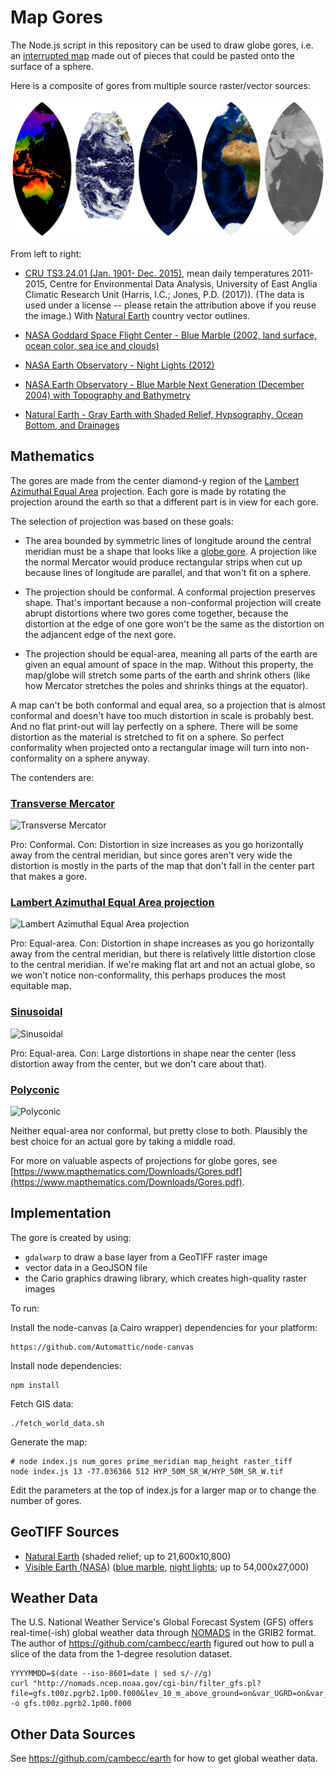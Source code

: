 Map Gores
=========

The Node.js script in this repository can be used to draw globe gores, i.e. an [interrupted map](http://www.progonos.com/furuti/MapProj/Normal/ProjInt/projInt.html) made out of pieces that could be pasted onto the surface of a sphere.

Here is a composite of gores from multiple source raster/vector sources:

![Map Gores](output/combined_1600.png)

From left to right:

* [CRU TS3.24.01 (Jan. 1901- Dec. 2015)](http://catalogue.ceda.ac.uk/uuid/3df7562727314bab963282e6a0284f24), mean daily temperatures 2011-2015, Centre for Environmental Data Analysis, University of East Anglia Climatic Research Unit (Harris, I.C.; Jones, P.D. (2017)). (The data is used under a license -- please retain the attribution above if you reuse the image.) With [Natural Earth](http://www.naturalearthdata.com/downloads/) country vector outlines.

* [NASA Goddard Space Flight Center - Blue Marble (2002, land surface, ocean color, sea ice and clouds)](http://visibleearth.nasa.gov/view.php?id=57735)
	
* [NASA Earth Observatory - Night Lights (2012)](http://visibleearth.nasa.gov/view.php?id=79765)

* [NASA Earth Observatory - Blue Marble Next Generation (December 2004) with Topography and Bathymetry](http://visibleearth.nasa.gov/view.php?id=73909)

* [Natural Earth - Gray Earth with Shaded Relief, Hypsography, Ocean Bottom, and Drainages](http://www.naturalearthdata.com/downloads/10m-raster-data/10m-gray-earth/)

Mathematics
-----------

The gores are made from the center diamond-y region of the [Lambert Azimuthal Equal Area](https://en.wikipedia.org/wiki/Lambert_azimuthal_equal-area_projection) projection. Each gore is made by rotating the projection around the earth so that a different part is in view for each gore.

The selection of projection was based on these goals:

* The area bounded by symmetric lines of longitude around the central meridian must be a shape that looks like a [globe gore](https://en.wikipedia.org/wiki/Gore_%28segment%29). A projection like the normal Mercator would produce rectangular strips when cut up because lines of longitude are parallel, and that won't fit on a sphere.

* The projection should be conformal. A conformal projection preserves shape. That's important because a non-conformal projection will create abrupt distortions where two gores come together, because the distortion at the edge of one gore won't be the same as the distortion on the adjancent edge of the next gore.

* The projection should be equal-area, meaning all parts of the earth are given an equal amount of space in the map. Without this property, the map/globe will stretch some parts of the earth and shrink others (like how Mercator stretches the poles and shrinks things at the equator).

A map can't be both conformal and equal area, so a projection that is almost conformal and doesn't have too much distortion in scale is probably best. And no flat print-out will lay perfectly on a sphere. There will be some distortion as the material is stretched to fit on a sphere. So perfect conformality when projected onto a rectangular image will turn into non-conformality on a sphere anyway.

The contenders are:

### [Transverse Mercator](https://en.wikipedia.org/wiki/Transverse_Mercator_projection)

![Transverse Mercator](https://upload.wikimedia.org/wikipedia/commons/1/15/MercTranSph.png)

Pro: Conformal. Con: Distortion in size increases as you go horizontally away from the central meridian, but since gores aren't very wide the distortion is mostly in the parts of the map that don't fall in the center part that makes a gore.

### [Lambert Azimuthal Equal Area projection](https://en.wikipedia.org/wiki/Lambert_azimuthal_equal-area_projection)

![Lambert Azimuthal Equal Area projection](https://upload.wikimedia.org/wikipedia/commons/thumb/2/2f/Lambert_azimuthal_equal-area_projection_SW.jpg/800px-Lambert_azimuthal_equal-area_projection_SW.jpg)

Pro: Equal-area. Con: Distortion in shape increases as you go horizontally away from the central meridian, but there is relatively little distortion close to the central meridian. If we're making flat art and not an actual globe, so we won't notice non-conformality, this perhaps produces the most equitable map.

### [Sinusoidal](https://en.wikipedia.org/wiki/Sinusoidal_projection)

![Sinusoidal](https://upload.wikimedia.org/wikipedia/commons/thumb/b/b9/Sinusoidal_projection_SW.jpg/1920px-Sinusoidal_projection_SW.jpg)

Pro: Equal-area. Con: Large distortions in shape near the center (less distortion away from the center, but we don't care about that).

### [Polyconic](https://en.wikipedia.org/wiki/Polyconic_projection)

![Polyconic](https://upload.wikimedia.org/wikipedia/commons/thumb/8/82/American_Polyconic_projection.jpg/1024px-American_Polyconic_projection.jpg)

Neither equal-area nor conformal, but pretty close to both. Plausibly the best choice for an actual gore by taking a middle road.


For more on valuable aspects of projections for globe gores, see [https://www.mapthematics.com/Downloads/Gores.pdf](https://www.mapthematics.com/Downloads/Gores.pdf).

Implementation
--------------

The gore is created by using:

* `gdalwarp` to draw a base layer from a GeoTIFF raster image
* vector data in a GeoJSON file
* the Cario graphics drawing library, which creates high-quality raster images

To run:

Install the node-canvas (a Cairo wrapper) dependencies for your platform:

	https://github.com/Automattic/node-canvas

Install node dependencies:

	npm install

Fetch GIS data:

	./fetch_world_data.sh

Generate the map:

	# node index.js num_gores prime_meridian map_height raster_tiff
	node index.js 13 -77.036366 512 HYP_50M_SR_W/HYP_50M_SR_W.tif

Edit the parameters at the top of index.js for a larger map or to change the number of gores.

GeoTIFF Sources
---------------

* [Natural Earth](http://www.naturalearthdata.com/downloads/) (shaded relief; up to 21,600x10,800)
* [Visible Earth (NASA)](http://visibleearth.nasa.gov/) ([blue marble](http://visibleearth.nasa.gov/view_cat.php?categoryID=1484), [night lights](http://visibleearth.nasa.gov/view.php?id=79765); up to 54,000x27,000)

Weather Data
------------

The U.S. National Weather Service's Global Forecast System (GFS) offers real-time(-ish) global weather data through [NOMADS](http://nomads.ncep.noaa.gov/) in the GRIB2 format. The author of https://github.com/cambecc/earth figured out how to pull a slice of the data from the 1-degree resolution dataset.

	YYYYMMDD=$(date --iso-8601=date | sed s/-//g)
	curl "http://nomads.ncep.noaa.gov/cgi-bin/filter_gfs.pl?file=gfs.t00z.pgrb2.1p00.f000&lev_10_m_above_ground=on&var_UGRD=on&var_VGRD=on&dir=%2Fgfs.${YYYYMMDD}00" -o gfs.t00z.pgrb2.1p00.f000


Other Data Sources
------------------

See https://github.com/cambecc/earth for how to get global weather data.
